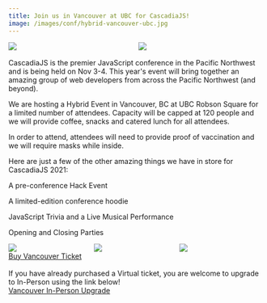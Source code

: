 ```yaml
---
title: Join us in Vancouver at UBC for CascadiaJS!
image: /images/conf/hybrid-vancouver-ubc.jpg
---
```

<div style="display:flex;margin-bottom:16px;">
    <div style="width:49%;margin-right:2%"><img src="/images/conf/hybrid-vancouver-ubc.jpg"/></div>
    <div style="width:49%"><img src="/images/conf/ubc-inside.jpg"/></div>
</div>
CascadiaJS is the premier JavaScript conference in the Pacific Northwest and is being held on Nov 3-4. This year's event will bring together an amazing group of web developers from across the Pacific Northwest (and beyond).

We are hosting a Hybrid Event in Vancouver, BC at UBC Robson Square for a limited number of attendees. Capacity will be capped at 120 people and we will provide coffee, snacks and catered lunch for all attendees.

<p class="highlight warning">In order to attend, attendees will need to provide proof of vaccination and we will require masks while inside.</p>

Here are just a few of the other amazing things we have in store for CascadiaJS 2021:

<i class="fas fa-gamepad"></i> A pre-conference Hack Event

<i class="fas fa-gifts"></i> A limited-edition conference hoodie

<i class="fas fa-turntable"></i> JavaScript Trivia and a Live Musical Performance

<i class="fas fa-glass-cheers"></i> Opening and Closing Parties

<div style="display:flex">
    <div style="width:33%;margin-right:0.5%"><img src="/images/conf/cjs-party1.jpg"/></div>
    <div style="width:33%;margin-right:0.5%"><img src="/images/conf/cjs-party2.jpg"/></div>
    <div style="width:33%"><img src="/images/conf/cjs-party3.jpg"/></div>
</div>

<div class="cta"><a href="https://ti.to/event-loop/cascadiajs-2021">Buy Vancouver Ticket</a></div>

<br/>
If you have already purchased a Virtual ticket, you are welcome to upgrade to In-Person using the link below!

<div class="cta secondary"><a href="https://ti.to/event-loop/cascadiajs-2021/with/0ok59belchq" title="Seattle ticket upgrade">Vancouver In-Person Upgrade</a></div>
